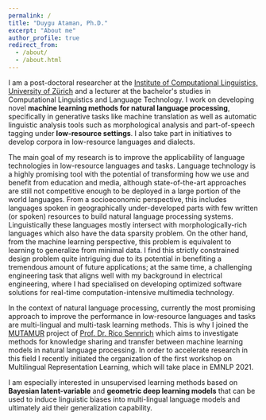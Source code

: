```yaml
---
permalink: /
title: "Duygu Ataman, Ph.D."
excerpt: "About me"
author_profile: true
redirect_from: 
  - /about/
  - /about.html
---
```


I am a post-doctoral researcher at the [Institute of Computational Linguistics, University of Zürich](https://www.cl.uzh.ch/de/people/team/compling/ataman.html) and a lecturer at the bachelor's studies in Computational Linguistics and Language Technology. I work on developing novel <strong>machine learning methods for natural language processing</strong>, specifically in generative tasks like machine translation as well as automatic linguistic analysis tools such as morphological analysis and part-of-speech tagging under <strong>low-resource settings</strong>. I also take part in initiatives to develop corpora in low-resource languages and dialects.

The main goal of my research is to improve the applicability of language technologies in low-resource languages and tasks. Language technology is a highly promising tool with the potential of transforming how we use and benefit from education and media, although state-of-the-art approaches are still not competitive enough to be deployed in a large portion of the world languages. From a socioeconomic perspective, this includes languages spoken in geographically under-developed parts with few written (or spoken) resources to build natural language processing systems. Linguistically these languages mostly intersect with morphologically-rich languages which also have the data sparsity problem. On the other hand, from the machine learning perspective, this problem is equivalent to learning to generalize from minimal data. I find this strictly constrained design problem quite intriguing due to its potential in benefiting a tremendous amount of future applications; at the same time, a challenging engineering task that aligns well with my background in electrical engineering, where I had specialised on developing optimized software solutions for real-time computation-intensive multimedia technology.

In the context of natural language processing, currently the most promising approach to improve the performance in low-resource languages and tasks are multi-lingual and multi-task learning methods. This is why I joined the [MUTAMUR](https://www.cl.uzh.ch/en/texttechnologies/research/machine-learning/mutamur.html) project of [Prof. Dr. Rico Sennrich](https://www.cl.uzh.ch/de/people/team/compling/sennrich.html) which aims to investigate methods for knowledge sharing and transfer between machine learning models in natural language processing. In order to accelerate research in this field I recently initiated the organization of the first workshop on Multilingual Representation Learning, which will take place in EMNLP 2021. 

I am especially interested in unsupervised learning methods based on <strong>Bayesian latent-variable</strong> and <strong>geometric deep learning models</strong> that can be used to induce linguistic biases into multi-lingual language models and ultimately aid their generalization capability. 










